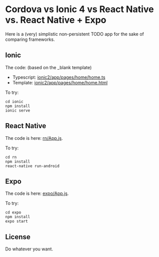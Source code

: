 Cordova vs Ionic 4 vs React Native vs. React Native + Expo
===============================================

Here is a (very) simplistic non-persistent TODO app for the sake of comparing frameworks.


Ionic
-----

The code: (based on the _blank template)

- Typescript: [ionic2/app/pages/home/home.ts](ionic2/app/pages/home/home.page.ts)
- Template: [ionic2/app/pages/home/home.html](ionic2/app/pages/home/home.page.html)

To try:

```
cd ionic
npm install
ionic serve
```

React Native
------------

The code is here: [rn/App.js](rn/App.js).

To try:

```
cd rn
npm install
react-native run-android
```

Expo
----

The code is here: [expo/App.js](expo/App.js).

To try:

```
cd expo
npm install
expo start
```

License
-------

Do whatever you want.